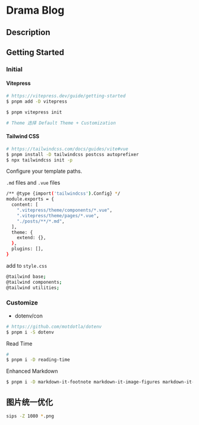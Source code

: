 # Drama Blog

## Description

## Getting Started

### Initial

#### Vitepress

```sh
# https://vitepress.dev/guide/getting-started
$ pnpm add -D vitepress

$ pnpm vitepress init

# Theme 选择 Default Theme + Customization
```

#### Tailwind CSS

```sh
# https://tailwindcss.com/docs/guides/vite#vue
$ pnpm install -D tailwindcss postcss autoprefixer
$ npx tailwindcss init -p
```

Configure your template paths.

`.md` files and `.vue` files

```sh
/** @type {import('tailwindcss').Config} */
module.exports = {
  content: [
    ".vitepress/theme/components/*.vue",
    ".vitepress/theme/pages/*.vue",
    "./posts/**/*.md",
  ],
  theme: {
    extend: {},
  },
  plugins: [],
}

```

add to `style.css`

```sh
@tailwind base;
@tailwind components;
@tailwind utilities;
```

### Customize

- dotenv/con

```sh
# https://github.com/motdotla/dotenv
$ pnpm i -S dotenv
```

Read Time

```sh
#
$ pnpm i -D reading-time
```

Enhanced Markdown

```sh
$ pnpm i -D markdown-it-footnote markdown-it-image-figures markdown-it-mathjax3
```

## 图片统一优化


```sh
sips -Z 1080 *.png
```